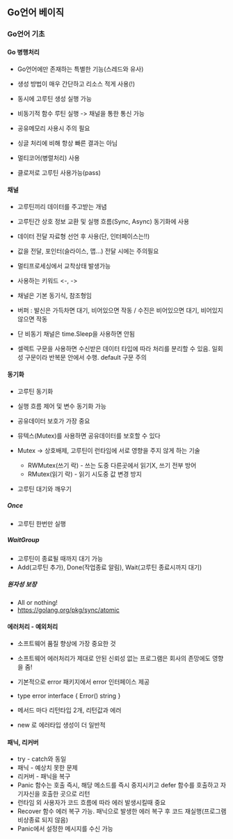 ## Go언어 베이직

### Go언어 기초

#### Go 병행처리
- Go언어에만 존재하는 특별한 기능(스레드와 유사)
- 생성 방법이 매우 간단하고 리소스 적게 사용(!)
- 동시에 고루틴 생성 실행 가능
- 비동기적 함수 루틴 실행 -> 채널을 통한 통신 가능
- 공유메모리 사용시 주의 필요
- 싱글 처리에 비해 항상 빠른 결과는 아님

- 멀티코어(병렬처리) 사용
- 클로저로 고루틴 사용가능(pass)

#### 채널
- 고루틴끼리 데이터를 주고받는 개념
- 고루틴간 상호 정보 교환 및 실행 흐름(Sync, Async) 동기화에 사용
- 데이터 전달 자료형 선언 후 사용(단, 인터페이스는!!)
- 값을 전달, 포인터(슬라이스, 맵...) 전달 시에는 주의필요
- 멀티프로세싱에서 교착상태 발생가능
- 사용하는 키워드 <-, ->

- 채널은 기본 동기식, 참조형임
- 버퍼 : 발신은 가득차면 대기, 비어있으면 작동 / 수진은 비어있으면 대기, 비어있지 않으면 작동
- 단 비동기 채널은 time.Sleep을 사용하면 안됨

- 셀렉트 구문을 사용하면 수신받은 데이터 타입에 따라 처리를 분리할 수 있음. 일회성 구문이라 반복문 안에서 수행. default 구문 주의

#### 동기화
- 고루틴 동기화
- 실행 흐름 제어 및 변수 동기화 가능
- 공유데이터 보호가 가장 중요
- 뮤텍스(Mutex)를 사용하면 공유데이터를 보호할 수 있다
- Mutex -> 상호배제, 고루틴이 런타임에 서로 영향을 주지 않게 하는 기술
	- RWMutex(쓰기 락) - 쓰는 도중 다른곳에서 읽기X, 쓰기 전부 방어
	- RMutex(읽기 락) - 읽기 시도중 값 변경 방지

- 고루틴 대기와 깨우기

##### Once
- 고루틴 한번만 실행

##### WaitGroup
- 고루틴이 종료될 때까지 대기 가능
- Add(고루틴 추가), Done(작업종료 알림), Wait(고루틴 종료시까지 대기)

##### 원자성 보장
- All or nothing!
- https://golang.org/pkg/sync/atomic

#### 에러처리 - 예외처리
- 소프트웨어 품질 향상에 가장 중요한 것
- 소프트웨어 에러처리가 제대로 안된 신뢰성 없는 프로그램은 회사의 존망에도 영향을 줌!
- 기본적으로 error 패키지에서 error 인터페이스 제공
- type error interface { Error() string }
- 메서드 마다 리턴타입 2개, 리턴값과 에러

- new 로 에러타입 생성이 더 일반적

#### 패닉, 리커버
- try - catch와 동일
- 패닉 - 예상치 못한 문제
- 리커버 - 패닉을 복구
- Panic 함수는 호출 즉시, 해당 메소드를 즉시 중지시키고 defer 함수를 호출하고 자기자신을 호출한 곳으로 리턴
- 런타임 외 사용자가 코드 흐름에 따라 에러 발생시킬때 중요
- Recover 함수 에러 복구 가능. 패닉으로 발생한 에러 복구 후 코드 재실행(프로그램 비상종료 되지 않음)
- Panic에서 설정한 메시지를 수신 가능
